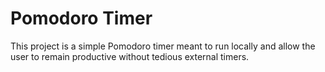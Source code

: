 # Pomodoro Timer
This project is a simple Pomodoro timer meant to run locally and allow the user to remain productive without tedious external timers.
